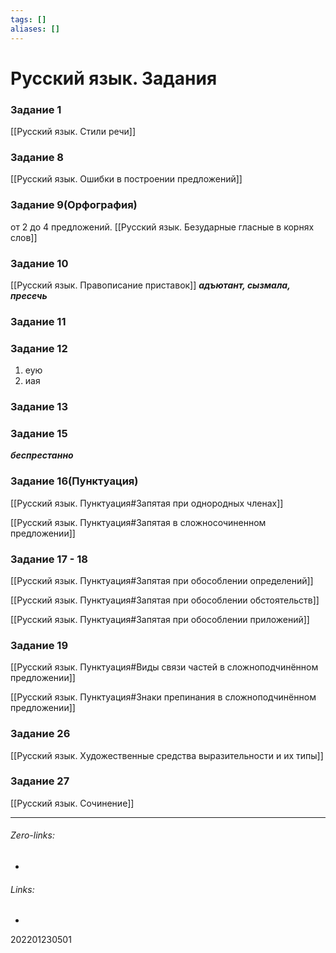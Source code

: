 ```yaml
---
tags: []
aliases: []
---
```

# Русский язык. Задания
### Задание 1
[[Русский язык. Стили речи]]

### Задание 8
[[Русский язык. Ошибки в построении предложений]]

### Задание 9(Орфография)
от 2 до 4 предложений.
[[Русский язык. Безударные гласные в корнях слов]]

### Задание 10
[[Русский язык. Правописание приставок]]
***адъютант, сызмала, пресечь***

### Задание 11

### Задание 12
1) еую
2) иая
### Задание 13
### Задание 15
***беспрестанно***
### Задание 16(Пунктуация)
[[Русский язык. Пунктуация#Запятая при однородных членах]]

[[Русский язык. Пунктуация#Запятая в сложносочиненном предложении]]

### Задание 17 - 18
[[Русский язык. Пунктуация#Запятая при обособлении определений]]

[[Русский язык. Пунктуация#Запятая при обособлении обстоятельств]]

[[Русский язык. Пунктуация#Запятая при обособлении приложений]]

### Задание 19
[[Русский язык. Пунктуация#Виды связи частей в сложноподчинённом предложении]]

[[Русский язык. Пунктуация#Знаки препинания в сложноподчинённом предложении]]

### Задание 26
[[Русский язык. Художественные средства выразительности и их типы]]

### Задание 27
[[Русский язык. Сочинение]]


___
###### Zero-links:
-
###### Links:
-

202201230501